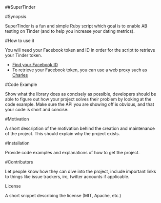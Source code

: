 ##SuperTinder

#Synopsis

SuperTinder is a fun and simple Ruby script which goal is to enable AB testing on Tinder (and to help you increase your dating metrics).

#How to use it

You will need your Facebook token and ID in order for the script to retrieve your Tinder token. 
- [Find your Facebook ID](http://findmyfbid.com/)
- To retrieve your Facebook token, you can use a web proxy such as [Charles](http://www.charlesproxy.com/)


#Code Example

Show what the library does as concisely as possible, developers should be able to figure out how your project solves their problem by looking at the code example. Make sure the API you are showing off is obvious, and that your code is short and concise.

#Motivation

A short description of the motivation behind the creation and maintenance of the project. This should explain why the project exists.

#Installation

Provide code examples and explanations of how to get the project.


#Contributors

Let people know how they can dive into the project, include important links to things like issue trackers, irc, twitter accounts if applicable.

License

A short snippet describing the license (MIT, Apache, etc.)

